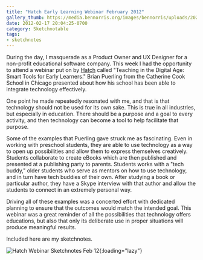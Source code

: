 ```yaml
---
title: "Hatch Early Learning Webinar February 2012"
gallery_thumb: https://media.bennorris.org/images/bennorris/uploads/2021/d4b28438d5.png
date: 2012-02-17 20:04:25-0700
category: Sketchnotable
tags:
- sketchnotes
---
```


During the day, I masquerade as a Product Owner and UX Designer for a non-profit educational software company. This week I had the opportunity to attend a webinar put on by <a href="http://www.hatchearlychildhood.com/" title="Hatch Early Learning" target="_blank">Hatch</a> called "Teaching in the Digital Age: Smart Tools for Early Learners." Brian Puerling from the Catherine Cook School in Chicago presented about how his school has been able to integrate technology effectively.

One point he made repeatedly resonated with me, and that is that technology should not be used for its own sake. This is true in all industries, but especially in education. There should be a purpose and a goal to every activity, and then technology can become a tool to help facilitate that purpose.

Some of the examples that Puerling gave struck me as fascinating. Even in working with preschool students, they are able to use technology as a way to open up possibilities and allow them to express themselves creatively. Students collaborate to create eBooks which are then published and presented at a publishing party to parents. Students works with a "tech buddy," older students who serve as mentors on how to use technology, and in turn have tech buddies of their own. After studying a book or particular author, they have a Skype interview with that author and allow the students to connect in an extremely personal way.

Driving all of these examples was a concerted effort with dedicated planning to ensure that the outcomes would match the intended goal. This webinar was a great reminder of all the possibilities that technology offers educations, but also that only its deliberate use in proper situations will produce meaningful results.

Included here are my sketchnotes.

![Hatch Webinar Sketchnotes Feb 12](https://media.bennorris.org/images/bennorris/uploads/2021/d4b28438d5.png){:loading="lazy"}
